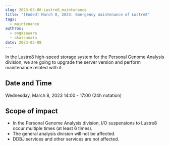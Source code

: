 ```yaml
---
slug: 2023-03-08-Lustre8_maintenance
title: "(Ended) March 8, 2023: Emergency maintenance of Lustre8"
tags:
  - maintenance
authros:
  - oogasawara
  - akatsumata
date: 2023-03-08
---
```


In the Lustre8 high-speed storage system for the Personal Genome Analysis division, we are going to upgrade the server version and perform maintenance related with it.

<!-- truncate -->


## Date and Time

Wednesday, March 8, 2023 14:00 - 17:00 (24h notation)


## Scope of impact

- In the Personal Genome Analysis division, I/O suspensions to Lustre8 occur multiple times (at least 6 times).
- The general analysis division will not be affected.
- DDBJ services and other services are not affected.
